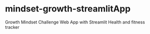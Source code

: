 # mindset-growth-streamlitApp
Growth Mindset Challenge Web App with Streamlit  Health and fitness tracker
